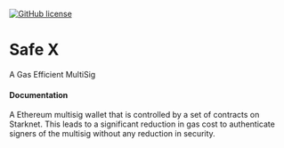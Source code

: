 [![GitHub license](https://img.shields.io/badge/license-MIT-blue.svg)](https://raw.githubusercontent.com/snapshot-labs/sx-core/master/LICENSE)

# Safe X

A Gas Efficient MultiSig 

#### Documentation

A Ethereum multisig wallet that is controlled by a set of contracts on Starknet. This leads to a significant reduction in gas cost to authenticate signers of the multisig without any reduction in security. 





